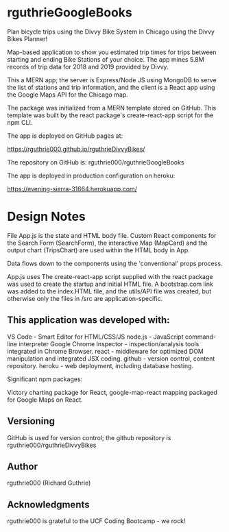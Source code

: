 # rguthrieGoogleBooks
Plan bicycle trips using the Divvy Bike System in Chicago using the Divvy Bikes Planner!

Map-based application to show you estimated trip times for trips between starting and 
ending Bike Stations of your choice.  The app mines 5.8M records of trip data for 2018 and
2019 provided by Divvy.

This a MERN app; the server is Express/Node JS using MongoDB to serve the list of stations
and trip information, and the client is a React app using the Google Maps API for the 
Chicago map.  

The package was initialized from a MERN template stored on GitHub.  This template was built by the react package's create-react-app script for the npm CLI.  

The app is deployed on GitHub pages at:

https://rguthrie000.github.io/rguthrieDivvyBikes/

The repository on GitHub is:  rguthrie000/rguthrieGoogleBooks

The app is deployed in production configuration on heroku:

https://evening-sierra-31664.herokuapp.com/

# Design Notes

File App.js is the state and HTML body file. Custom React components for the Search Form (SearchForm), the interactive Map (MapCard) and the output chart (TripsChart) are used within the HTML body in App.

Data flows down to the components using the 'conventional' props process.  

App.js uses The create-react-app script supplied with the react package was used to create the startup and initial HTML file. A bootstrap.com link was added to the index.HTML file, and the utils/API file was created, but otherwise only the files in /src are application-specific.

## This application was developed with:
VS Code - Smart Editor for HTML/CSS/JS
node.js - JavaScript command-line interpreter
Google Chrome Inspector - inspection/analysis tools integrated in Chrome Browser.
react - middleware for optimized DOM manipulation and integrated JSX coding.
github - version control, content repository.
heroku - web deployment, including database hosting.

Significant npm packages:

Victory charting package for React,
google-map-react mapping packaged for Google Maps on React.

## Versioning

GitHub is used for version control; the github repository is 
rguthrie000/rguthrieDivvyBikes

## Author
rguthrie000 (Richard Guthrie)

## Acknowledgments
rguthrie000 is grateful to the UCF Coding Bootcamp - we rock!

